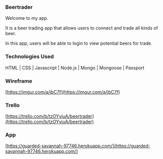 ### Beertrader

Welcome to my app.

It is a beer trading app that allows users to connect and trade all kinds of beer.

In this app, users will be able to login to view potential beers for trade. 

### Technologies Used

HTML  |  CSS  |  Javascript  |  Node.js  |  Mongo  |  Mongoose  |  Passport

### Wireframe
[https://imgur.com/a/jbC7f](https://imgur.com/a/jbC7f)

### Trello
[https://trello.com/b/tzOYyiuA/beertrader](https://trello.com/b/tzOYyiuA/beertrader)

### App

[https://guarded-savannah-97746.herokuapp.com/](https://guarded-savannah-97746.herokuapp.com/)
